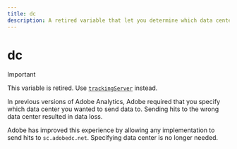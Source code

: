 ```yaml
---
title: dc
description: A retired variable that let you determine which data center to use.
---
```


# dc

>[!IMPORTANT]
>
>This variable is retired. Use [`trackingServer`](trackingserver.md) instead.

In previous versions of Adobe Analytics, Adobe required that you specify which data center you wanted to send data to. Sending hits to the wrong data center resulted in data loss.

Adobe has improved this experience by allowing any implementation to send hits to `sc.adobedc.net`. Specifying data center is no longer needed.
